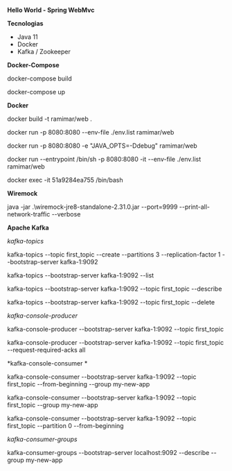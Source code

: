 **Hello World - Spring WebMvc**

**Tecnologias**

- Java 11
- Docker
- Kafka / Zookeeper



**Docker-Compose**

docker-compose build

docker-compose up



**Docker**

docker build -t ramimar/web .

docker run -p 8080:8080 --env-file ./env.list  ramimar/web

docker run -p 8080:8080 -e "JAVA_OPTS=-Ddebug" ramimar/web

docker run --entrypoint /bin/sh -p 8080:8080 -it --env-file ./env.list  ramimar/web

docker exec -it 51a9284ea755 /bin/bash


**Wiremock**


java -jar .\wiremock-jre8-standalone-2.31.0.jar --port=9999 --print-all-network-traffic --verbose



**Apache Kafka**

*kafka-topics*

kafka-topics --topic first_topic --create --partitions 3 --replication-factor 1 --bootstrap-server kafka-1:9092

kafka-topics --bootstrap-server kafka-1:9092 --list

kafka-topics --bootstrap-server kafka-1:9092 --topic first_topic --describe

kafka-topics --bootstrap-server kafka-1:9092 --topic first_topic --delete


*kafka-console-producer*

kafka-console-producer --bootstrap-server kafka-1:9092 --topic first_topic

kafka-console-producer --bootstrap-server kafka-1:9092 --topic first_topic --request-required-acks all


*kafka-console-consumer *

kafka-console-consumer --bootstrap-server kafka-1:9092 --topic first_topic --from-beginning --group my-new-app

kafka-console-consumer --bootstrap-server kafka-1:9092 --topic first_topic --group my-new-app

kafka-console-consumer --bootstrap-server kafka-1:9092 --topic first_topic --partition 0 --from-beginning


*kafka-consumer-groups*

kafka-consumer-groups --bootstrap-server localhost:9092 --describe --group my-new-app

